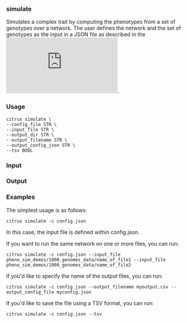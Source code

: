 ### simulate 

Simulates a complex trait by computing the phenotypes from a set of genotypes over a network. The user defines the network and 
the set of genotypes as the input in a JSON file as described in the ![User Guide](https://github.com/gymrek-lab/CITRUS/blob/main/doc/user_guide.md#citrus-simulation-mechanics).

### Usage

```
citrus simulate \
--config_file STR \
--input_file STR \
--output_dir STR \
--output_filename STR \
--output_config_json STR \
--tsv BOOL
```

### Input 

### Output

### Examples

The simplest usage is as follows:

```
citrus simulate -c config.json
```
In this case, the input file is defined within config.json. 

If you want to run the same network on one or more files, you can run:
```
citrus simulate -c config.json --input_file pheno_sim_demos/1000_genomes_data/name_of_file1 --input_file pheno_sim_demos/1000_genomes_data/name_of_file2
```

If you'd like to specify the name of the output files, you can run:
```
citrus simulate -c config.json --output_filename myoutput.csv --output_config_file myconfig.json
```

If you'd like to save the file using a TSV format, you can run:
```
citrus simulate -c config.json --tsv
```

